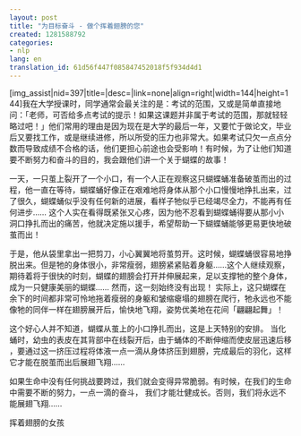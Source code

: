 ```yaml
---
layout: post
title: "为目标奋斗 - 做个挥着翅膀的您"
created: 1281588792
categories:
- nlp
lang: en
translation_id: 61d56f447f085847452018f5f934d4d1
---
```

<!--break-->
<p>[img_assist|nid=397|title=|desc=|link=none|align=right|width=144|height=144]我在大学授课时，同学通常会最关注的是：考试的范围，又或是简单直接地问：「老师，可否给多点考试的提示！如果这课题并非属于考试的范围，那就轻轻略过吧！」他们常用的理由是因为现在是大学的最后一年，又要忙于做论文，毕业后又要找工作，或是继续进修，所以所受的压力也非常大。如果考试只欠一点点分数而导致成绩不合格的话，他们更担心前途也会受影响！有时候，为了让他们知道要不断努力和奋斗的目的，我会跟他们讲一个关于蝴蝶的故事！</p>

<p>一天，一只茧上裂开了一个小口，有一个人正在观察这只蝴蝶蛹准备破茧而出的过程，他一直在等待，蝴蝶蛹好像正在艰难地将身体从那个小口慢慢地挣扎出来，过了很久，蝴蝶蛹似乎没有任何新的进展，看样子牠似乎已经竭尽全力，不能再有任何进步……  这个人实在看得既紧张又心疼，因为他不忍看到蝴蝶蛹得要从那小小洞口挣扎而出的痛苦，他就决定施以援手，希望帮助一下蝴蝶蛹能够更易更快地破茧而出！</p>

<p>于是，他从袋里拿出一把剪刀，小心翼翼地将茧剪开。这时候，蝴蝶蛹很容易地挣脱出来。但是牠的身体很小，非常瘦弱，翅膀紧紧贴着身躯……这个人继续观察，期待着将于很快的时刻，蝴蝶的翅膀会打开并伸展起来，足以支撑牠的整个身体，成为一只健康美丽的蝴蝶……  然而，这一刻始终没有出现！  实际上，这只蝴蝶在余下的时间都非常可怜地拖着瘦弱的身躯和皱缩瘪塌的翅膀在爬行，牠永远也不能像牠的同伴一样在翅膀展开后，愉快地飞翔，姿势优美地在花间「翩翩起舞」！ </p>

<p>这个好心人并不知道，蝴蝶从茧上的小口挣扎而出，这是上天特别的安排。
当化蛹时，幼虫的表皮在其背部中在线裂开后，由于蛹体的不断伸缩而使皮层迅速后移 ，要通过这一挤压过程将体液一点一滴从身体挤压到翅膀，完成最后的羽化，这样它才能在脱茧而出后展翅飞翔……   </p>

<p>如果生命中没有任何挑战要跨过，我们就会变得异常脆弱。有时候，在我们的生命中需要不断的努力，一点一滴的奋斗， 我们才能壮健成长。否则，我们将永远不能展翅飞翔……  </p>


<p>挥着翅膀的女孩 </p>

<object width="480" height="385"><param name="movie" value="http://www.youtube.com/v/3ltl_gO1eS0?fs=1&amp;hl=en_US"></param><param name="allowFullScreen" value="true"></param><param name="allowscriptaccess" value="always"></param><embed src="http://www.youtube.com/v/3ltl_gO1eS0?fs=1&amp;hl=en_US" type="application/x-shockwave-flash" allowscriptaccess="always" allowfullscreen="true" width="480" height="385"></embed></object>
